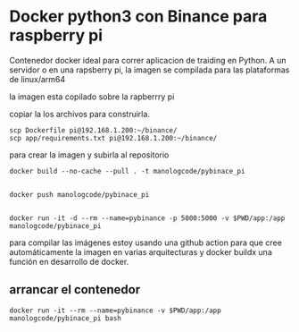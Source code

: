 # Docker python3 con Binance para raspberry pi

Contenedor docker ideal para correr aplicacion de traiding en Python. A un servidor o en una rapsberry pi, la imagen se compilada para las plataformas de linux/arm64

la imagen esta copilado sobre la rapberrry pi

copiar la los archivos para construirla.

    scp Dockerfile pi@192.168.1.200:~/binance/
    scp app/requirements.txt pi@192.168.1.200:~/binance/


para crear la imagen y subirla al repositorio

    docker build --no-cache --pull . -t manologcode/pybinace_pi

   
    docker push manologcode/pybinace_pi


    docker run -it -d --rm --name=pybinance -p 5000:5000 -v $PWD/app:/app manologcode/pybinace_pi




para compilar las imágenes estoy usando una github action para que cree automáticamente la imagen en varias arquitecturas y docker buildx una función en desarrollo de docker.

## arrancar el contenedor

    docker run -it --rm --name=pybinance -v $PWD/app:/app manologcode/pybinace_pi bash 



